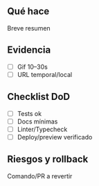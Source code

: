 ## Qué hace
Breve resumen

## Evidencia
- [ ] Gif 10–30s
- [ ] URL temporal/local

## Checklist DoD
- [ ] Tests ok
- [ ] Docs mínimas
- [ ] Linter/Typecheck
- [ ] Deploy/preview verificado

## Riesgos y rollback
Comando/PR a revertir
